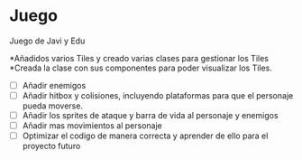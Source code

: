 # Juego
Juego de Javi y Edu

*Añadidos varios Tiles y creado varias clases para gestionar los Tiles
*Creada la clase con sus componentes para poder visualizar los Tiles.
- [ ] Añadir enemigos
- [ ] Añadir hitbox y colisiones, incluyendo plataformas para que el personaje pueda moverse.
- [ ] Añadir los sprites de ataque y barra de vida al personaje y enemigos
- [ ] Añadir mas movimientos al personaje
- [ ] Optimizar el codigo de manera correcta y aprender de ello para el proyecto futuro
